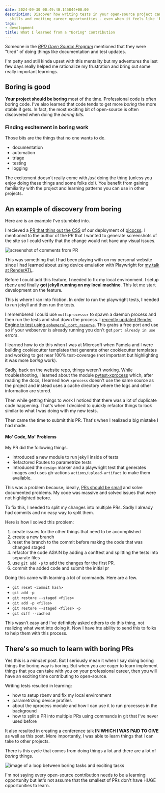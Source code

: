 ```yaml
---
date: 2024-09-30 00:49:40.145844+00:00
description: Discover how writing tests in your open-source project can lead to new
  skills and exciting career opportunities - even when it feels like 'boring' work.
tags:
- development
title: What I learned from a "Boring" Contribution
---
```


Someone in the [_BPD Open Source Program_](https://blackpythondevs.com/open-source-program) mentioned that they were "tired" of doing things like documentation and test updates.

I'm petty and still kinda upset with this mentality but my adventures the last few days really helped me rationalize my frustration and bring out some really important learnings.

## Boring is good

**Your project should be boring** most of the time. Professional code is often boring code. I've also learned that code tends to get more _boring_ the more stable if gets. In fact, the most exciting bit of open-source is often discovered when doing the _boring bits_.

### Finding excitement in boring work

Those bits are the things that no one wants to do.

- documentation
- automation
- triage
- testing
- logging

The excitement doesn't really come with _just_ doing the thing (unless you enjoy doing these things and some folks do!). You benefit from gaining familiarity with the project and learning patterns you can use in other projects.

## An example of discovery from boring

Here are is an example I've stumbled into.

I recieved a [PR that thins out the CSS](https://github.com/blackpythondevs/blackpythondevs.github.io/pull/473) of our deployment of [picocss](picocss). I mentioned to the author of the PR that I wanted to generate screenshots of the site so I could verify that the change would not have any visual issues.

![screenshot of comments from PR](https://kjaymiller.azureedge.net/media/css-pr-review-comments.webp)

This was something that I had been playing with on my personal website since I had learned about using device emulation with Playwright for [my talk at RenderATL](https://www.youtube.com/watch?v=dBJowtn1lQE).

Before I could add this feature, I needed to fix my local environment. I setup [rbenv](rbenv) and finally **got jekyll running on my local machine**. This let me start development on the feature.

This is where I ran into friction. In order to run the playwright tests, I needed to run jekyll and then run the tests.

I remembered I could use `multiprocessor` to spawn a daemon process and then run the tests and shut down the process. I [recently updated Render Engine to test using `ephemeral_port_reserve`](https://github.com/render-engine/render-engine/pull/808/files). This grabs a free port and use so if your webserver is already running you don't get `port already in use` errors.

I learned how to do this when I was at Microsoft when Pamela and I were building cookiecutter templates that generate other cookiecutter templates and working to get near 100% test-coverage (not important but highlighting it was more _boring_ work).

Sadly, back on the website repo, things weren't working. While troubleshooting, I learned about the module [pytest-xprocess](pytest-xprocess) which, after reading the docs, I learned how `xprocess` doesn't use the same source as the project and instead uses a cache directory where the logs and other information are stored.

Then while getting things to work I noticed that there was a lot of duplicate code happening. That's when I decided to quickly refactor things to look similar to what I was doing with my new tests.

Then came the time to submit this PR. That's when I realized a big mistake I had made.

#### Mo' Code, Mo' Problems

My PR did the following things.

- Introduced a new module to run jekyll inside of tests
- Refactored Routes to parametrize tests
- Introduced the `design` marker and a playwright test that generates images and uses gh-actions `actions/upload-artifact` to make them available.

This was a problem because, ideally, [PRs should be small](https://docs.github.com/en/pull-requests/collaborating-with-pull-requests/getting-started/best-practices-for-pull-requests#write-small-prs) and solve documented problems. My code was massive and solved issues that were not highlighted before.

To fix this, I needed to split my changes into multiple PRs. Sadly I already had commits and no easy way to split them.

Here is how I solved this problem:

1. create issues for the other things that need to be accomplished
2. create a new branch
3. reset the branch to the commit before making the code that was changed staged
4. refactor the code AGAIN by adding a conftest and splitting the tests into separate files
5. use `git add -p` to add the changes for the first PR.
6. commit the added code and submit the initial pr

Doing this came with learning a lot of commands. Here are a few.

- `git reset <commit hash>`
- `git add -p`
- `git restore --staged <files>`
- `git add -p <files>`
- `git restore --staged <files> -p`
- `git diff --cached`

This wasn't easy and I've definitely asked others to do this thing, not realizing what went into doing it. Now I have hte ability to send this to folks to help them with this process.

## There's so much to learn with boring PRs

Yes this is a _mindset_ post. But I seriously mean it when I say doing boring things the boring way is boring. But when you are eager to learn implement things that you can take with you on your professional career, then you will have an exciting time contributing to open-source.

Writing tests resulted in learning:

- how to setup rbenv and fix my local environment
- parametrizing device profiles
- about the xprocess module and how I can use it to run processes in the background
- how to split a PR into multiple PRs using commands in git that I've never used before

It also resulted in creating a conference talk **IN WHICH I WAS PAID TO GIVE** as well as this post. More importantly, I was able to learn things that I can take to other projects.

There is this cycle that comes from doing things a lot and there are a lot of _boring_ things.

![image of a loop between boring tasks and exciting tasks](https://kjaymiller.azureedge.net/media/boring-and-exciting-cycle.webp)

I'm not saying every open-source contribution needs to be a learning opportunity but let's not assume that the smallest of PRs don't have HUGE opportunities to learn.
